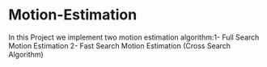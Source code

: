 # Motion-Estimation
In this Project we implement two motion estimation algorithm:1- Full Search Motion Estimation 2- Fast Search Motion Estimation (Cross Search Algorithm)
